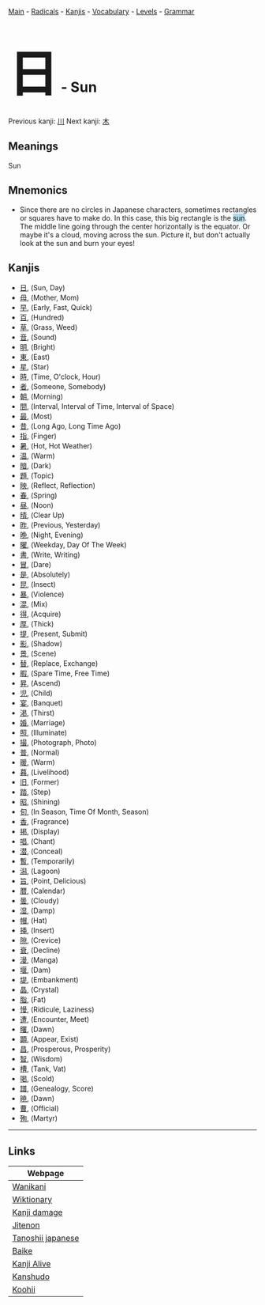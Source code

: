 <style> bigfont {font-size: 100px}</style>
[Main](../README.md) -
[Radicals](../radicals.md) -
[Kanjis](../kanjis.md) -
[Vocabulary](../vocabulary.md) -
[Levels](../levels.md) -
[Grammar](../grammar.md)
# <bigfont> 日</bigfont> - Sun 

Previous kanji: [川](川.md) Next kanji: [木](木.md) 

## Meanings
 Sun
## Mnemonics
 * Since there are no circles in Japanese characters, sometimes rectangles or squares have to make do. In this case, this big rectangle is the <span style="background-color:#ADD8E6"> sun</span>. The middle line going through the center horizontally is the equator. Or maybe it's a cloud, moving across the sun. Picture it, but don't actually look at the sun and burn your eyes!


## Kanjis
 * [日](../kanjis/日.md), (Sun, Day)
* [母](../kanjis/母.md), (Mother, Mom)
* [早](../kanjis/早.md), (Early, Fast, Quick)
* [百](../kanjis/百.md), (Hundred)
* [草](../kanjis/草.md), (Grass, Weed)
* [音](../kanjis/音.md), (Sound)
* [明](../kanjis/明.md), (Bright)
* [東](../kanjis/東.md), (East)
* [星](../kanjis/星.md), (Star)
* [時](../kanjis/時.md), (Time, O'clock, Hour)
* [者](../kanjis/者.md), (Someone, Somebody)
* [朝](../kanjis/朝.md), (Morning)
* [間](../kanjis/間.md), (Interval, Interval of Time, Interval of Space)
* [最](../kanjis/最.md), (Most)
* [昔](../kanjis/昔.md), (Long Ago, Long Time Ago)
* [指](../kanjis/指.md), (Finger)
* [暑](../kanjis/暑.md), (Hot, Hot Weather)
* [温](../kanjis/温.md), (Warm)
* [暗](../kanjis/暗.md), (Dark)
* [題](../kanjis/題.md), (Topic)
* [映](../kanjis/映.md), (Reflect, Reflection)
* [春](../kanjis/春.md), (Spring)
* [昼](../kanjis/昼.md), (Noon)
* [晴](../kanjis/晴.md), (Clear Up)
* [昨](../kanjis/昨.md), (Previous, Yesterday)
* [晩](../kanjis/晩.md), (Night, Evening)
* [曜](../kanjis/曜.md), (Weekday, Day Of The Week)
* [書](../kanjis/書.md), (Write, Writing)
* [冒](../kanjis/冒.md), (Dare)
* [是](../kanjis/是.md), (Absolutely)
* [昆](../kanjis/昆.md), (Insect)
* [暴](../kanjis/暴.md), (Violence)
* [混](../kanjis/混.md), (Mix)
* [得](../kanjis/得.md), (Acquire)
* [厚](../kanjis/厚.md), (Thick)
* [提](../kanjis/提.md), (Present, Submit)
* [影](../kanjis/影.md), (Shadow)
* [景](../kanjis/景.md), (Scene)
* [替](../kanjis/替.md), (Replace, Exchange)
* [暇](../kanjis/暇.md), (Spare Time, Free Time)
* [昇](../kanjis/昇.md), (Ascend)
* [児](../kanjis/児.md), (Child)
* [宴](../kanjis/宴.md), (Banquet)
* [渇](../kanjis/渇.md), (Thirst)
* [婚](../kanjis/婚.md), (Marriage)
* [照](../kanjis/照.md), (Illuminate)
* [撮](../kanjis/撮.md), (Photograph, Photo)
* [普](../kanjis/普.md), (Normal)
* [暖](../kanjis/暖.md), (Warm)
* [暮](../kanjis/暮.md), (Livelihood)
* [旧](../kanjis/旧.md), (Former)
* [踏](../kanjis/踏.md), (Step)
* [昭](../kanjis/昭.md), (Shining)
* [旬](../kanjis/旬.md), (In Season, Time Of Month, Season)
* [香](../kanjis/香.md), (Fragrance)
* [掲](../kanjis/掲.md), (Display)
* [唱](../kanjis/唱.md), (Chant)
* [潜](../kanjis/潜.md), (Conceal)
* [暫](../kanjis/暫.md), (Temporarily)
* [潟](../kanjis/潟.md), (Lagoon)
* [旨](../kanjis/旨.md), (Point, Delicious)
* [暦](../kanjis/暦.md), (Calendar)
* [曇](../kanjis/曇.md), (Cloudy)
* [湿](../kanjis/湿.md), (Damp)
* [帽](../kanjis/帽.md), (Hat)
* [挿](../kanjis/挿.md), (Insert)
* [隙](../kanjis/隙.md), (Crevice)
* [衰](../kanjis/衰.md), (Decline)
* [漫](../kanjis/漫.md), (Manga)
* [堰](../kanjis/堰.md), (Dam)
* [堤](../kanjis/堤.md), (Embankment)
* [晶](../kanjis/晶.md), (Crystal)
* [脂](../kanjis/脂.md), (Fat)
* [慢](../kanjis/慢.md), (Ridicule, Laziness)
* [遭](../kanjis/遭.md), (Encounter, Meet)
* [曙](../kanjis/曙.md), (Dawn)
* [顕](../kanjis/顕.md), (Appear, Exist)
* [昌](../kanjis/昌.md), (Prosperous, Prosperity)
* [智](../kanjis/智.md), (Wisdom)
* [槽](../kanjis/槽.md), (Tank, Vat)
* [喝](../kanjis/喝.md), (Scold)
* [譜](../kanjis/譜.md), (Genealogy, Score)
* [暁](../kanjis/暁.md), (Dawn)
* [曹](../kanjis/曹.md), (Official)
* [殉](../kanjis/殉.md), (Martyr)



---

## Links 

| Webpage |
| --- |
| [Wanikani          ](https://www.wanikani.com/kanji/日) |
| [Wiktionary        ](https://en.wiktionary.org/wiki/日) |
| [Kanji damage      ](http://www.kanjidamage.com/kanji/search?utf8=✓&q=日) |
| [Jitenon           ](https://jitenon.com/kanji/日) |
| [Tanoshii japanese ](https://www.tanoshiijapanese.com/dictionary/kanji.cfm?k=日) |
| [Baike             ](https://baike.baidu.com/item/日) |
| [Kanji Alive       ](https://app.kanjialive.com/日) |
| [Kanshudo          ](https://www.kanshudo.com/searchmn?q=日) |
| [Koohii            ](https://kanji.koohii.com/study/kanji/日) |
